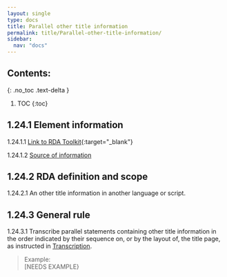 ```yaml
---
layout: single
type: docs
title: Parallel other title information
permalink: title/Parallel-other-title-information/
sidebar:
  nav: "docs"
---
```


## Contents:
{: .no_toc .text-delta }

1. TOC
{:toc}

## 1.24.1 Element information

<a name="1.24.1.1">1.24.1.1</a> [Link to RDA Toolkit](https://beta.rdatoolkit.org/Content/Index?externalId=en-US_ala-80c7de78-1700-38d0-8703-a4779c9ed064){:target="_blank"}

<a name="1.24.1.2">1.24.1.2</a> [Source of information](/DCRMR/title/)

## 1.24.2 RDA definition and scope

<a name="1.24.2.1">1.24.2.1</a> An other title information in another language or script.

## 1.24.3 General rule

<a name="1.24.3.1">1.24.3.1</a> Transcribe parallel statements containing other title information in the order indicated by their sequence on, or by the layout of, the title page, as instructed in [Transcription](/DCRMR/general-rules/Transcription/).

>Example:  
> [NEEDS EXAMPLE}